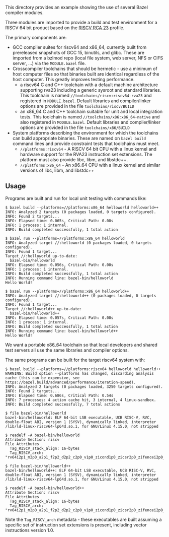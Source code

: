 This directory provides an example showing the use of several Bazel compiler modules.

Three modules are imported to provide a build and test environment for a RISCV 64 bit product based on
the [RISCV RCA 23](https://github.com/riscv/riscv-profiles/blob/main/src/rva23-profile.adoc) profile.

The primary components are:

* GCC compiler suites for riscv64 and x86_64, currently built from prereleased snapshots of GCC 15, binutils, and glibc.
  These are imported from a bzlmod repo (local file system, web server, NFS or CIFS server, ...) via the `MODULE.bazel` file.
* Crosscompiler toolchains that should be hermetic - use a minimum of host computer files so that binaries built are
  identical regardless of the host computer.  This greatly improves testing performance.
    * a riscv64 C and C++ toolchain with a default machine architecture supporting rva23 including a generic sysroot and standard libraries.
      This toolchain is named `//toolchains/riscv:riscv64-rva23` and registered in `MODULE.bazel`.  Default libraries and compiler/linker options
      are provided in the file `toolchains/riscv/BUILD`
    * an x86_64 C and C++ toolchain suitable for unit and local integration tests.
      This toolchain is named `//toolchains/x86:x86_64-native` and also registered
      in `MODULE.bazel`.  Default libraries and compiler/linker options
      are provided in the file `toolchains/x86/BUILD`
* System platforms describing the environment for which the toolchains can build appropriate binaries.  These are named on `bazel build` command lines
  and provide constraint tests that toolchains must meet.
    * `//platforms:riscv64` - A RISCV 64 bit CPU with a linux kernel and hardware support for the RVA23 instruction set extensions.  The platform must also
       provide libc, libm, and libstdc++.
    * `//platforms:x86_64` - An x86_64 CPU  with a linux kernel and similar versions of libc, libm, and libstdc++

## Usage

Programs are built and run for local unit testing with commands like:

```console
$ bazel build --platforms=//platforms:x86_64 helloworld helloworld++
INFO: Analyzed 2 targets (0 packages loaded, 0 targets configured).
INFO: Found 2 targets...
INFO: Elapsed time: 0.065s, Critical Path: 0.00s
INFO: 1 process: 1 internal.
INFO: Build completed successfully, 1 total action

$ bazel run --platforms=//platforms:x86_64 helloworld
INFO: Analyzed target //:helloworld (0 packages loaded, 0 targets configured).
INFO: Found 1 target...
Target //:helloworld up-to-date:
  bazel-bin/helloworld
INFO: Elapsed time: 0.056s, Critical Path: 0.00s
INFO: 1 process: 1 internal.
INFO: Build completed successfully, 1 total action
INFO: Running command line: bazel-bin/helloworld
Hello World!

$ bazel run --platforms=//platforms:x86_64 helloworld++
INFO: Analyzed target //:helloworld++ (0 packages loaded, 0 targets configured).
INFO: Found 1 target...
Target //:helloworld++ up-to-date:
  bazel-bin/helloworld++
INFO: Elapsed time: 0.057s, Critical Path: 0.00s
INFO: 1 process: 1 internal.
INFO: Build completed successfully, 1 total action
INFO: Running command line: bazel-bin/helloworld++
Hello World!
```

We want a portable x86_64 toolchain so that local developers and shared test servers all
use the same libraries and compiler options.

The same programs can be built for the target riscv64 system with:

```console
$ bazel build --platforms=//platforms:riscv64 helloworld helloworld++
WARNING: Build option --platforms has changed, discarding analysis cache (this can be expensive, see https://bazel.build/advanced/performance/iteration-speed).
INFO: Analyzed 2 targets (0 packages loaded, 3250 targets configured).
INFO: Found 2 targets...
INFO: Elapsed time: 0.686s, Critical Path: 0.54s
INFO: 7 processes: 4 action cache hit, 3 internal, 4 linux-sandbox.
INFO: Build completed successfully, 7 total actions

$ file bazel-bin/helloworld
bazel-bin/helloworld: ELF 64-bit LSB executable, UCB RISC-V, RVC, double-float ABI, version 1 (SYSV), dynamically linked, interpreter /lib/ld-linux-riscv64-lp64d.so.1, for GNU/Linux 4.15.0, not stripped

$ readelf -A bazel-bin/helloworld
Attribute Section: riscv
File Attributes
  Tag_RISCV_stack_align: 16-bytes
  Tag_RISCV_arch: "rv64i2p1_m2p0_a2p1_f2p2_d2p2_c2p0_v1p0_zicond1p0_zicsr2p0_zifencei2p0_zimop1p0_zmmul1p0_zaamo1p0_zalrsc1p0_zawrs1p0_zfa1p0_zfhmin1p0_zca1p0_zcb1p0_zcd1p0_zcmop1p0_zvbb1p0_zve32f1p0_zve32x1p0_zve64d1p0_zve64f1p0_zve64x1p0_zvfhmin1p0_zvkb1p0_zvkg1p0_zvkn1p0_zvkned1p0_zvkng1p0_zvknhb1p0_zvks1p0_zvksed1p0_zvksg1p0_zvksh1p0_zvkt1p0_zvl128b1p0_zvl32b1p0_zvl64b1p0"

$ file bazel-bin/helloworld++
bazel-bin/helloworld++: ELF 64-bit LSB executable, UCB RISC-V, RVC, double-float ABI, version 1 (SYSV), dynamically linked, interpreter /lib/ld-linux-riscv64-lp64d.so.1, for GNU/Linux 4.15.0, not stripped

$ readelf -A bazel-bin/helloworld++
Attribute Section: riscv
File Attributes
  Tag_RISCV_stack_align: 16-bytes
  Tag_RISCV_arch: "rv64i2p1_m2p0_a2p1_f2p2_d2p2_c2p0_v1p0_zicond1p0_zicsr2p0_zifencei2p0_zimop1p0_zmmul1p0_zaamo1p0_zalrsc1p0_zawrs1p0_zfa1p0_zfhmin1p0_zca1p0_zcb1p0_zcd1p0_zcmop1p0_zvbb1p0_zve32f1p0_zve32x1p0_zve64d1p0_zve64f1p0_zve64x1p0_zvfhmin1p0_zvkb1p0_zvkg1p0_zvkn1p0_zvkned1p0_zvkng1p0_zvknhb1p0_zvks1p0_zvksed1p0_zvksg1p0_zvksh1p0_zvkt1p0_zvl128b1p0_zvl32b1p0_zvl64b1p0"
```

Note the `Tag_RISCV_arch` metadata - these executables are built assuming a specific set of instruction set extensions is present, including vector instructions version 1.0.
